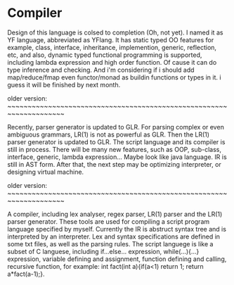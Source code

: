 
# Compiler
Design of this language is colsed to completion (Oh, not yet). I named it as YF language, abbreviated as YFlang. It has static typed OO features  for example, class, interface, inheritance, implemention, generic, reflection, etc, and also, dynamic typed functional programming is supported, including lambda expression and high order function. Of cause it can do type inference and checking. And i'm considering if i should add map/reduce/fmap even functor/monad as buildin functions or types in it. i guess it will be finished by next month. 

older version: ~~~~~~~~~~~~~~~~~~~~~~~~~~~~~~~~~~~~~~~~~~~~~~~~~~~~~~~~~~~~~~~~~~~~

  Recently, parser generator is updated to GLR. For parsing complex or even ambiguous grammars, LR(1) is not as powerful as GLR. Then the LR(1) parser generator is updated to GLR. The script language and its compiler is still in process. There will be many new features, such as OOP, sub-class, interface, generic, lambda expression... Maybe look like java language. IR is still in AST form. After that, the next step may be optimizing interpreter, or designing virtual machine.
  
older version: ~~~~~~~~~~~~~~~~~~~~~~~~~~~~~~~~~~~~~~~~~~~~~~~~~~~~~~~~~~~~~~~~~~~~
  
  A compiler, including lex analyser, regex parser, LR(1) parser and the LR(1) parser generator. These tools are used for compiling a script program language specified by myself. Currently the IR is abstruct syntax tree and is interpreted by an interpreter. Lex and syntax specifications are defined in some txt files, as well as the parsing rules. The script languege is like a subset of C languese, including if...else... expression, while(...){...} expression, variable defining and assignment, function defining and calling, recursive function, for example: int fact(int a){if(a<1) return 1; return a*fact(a-1);}.
